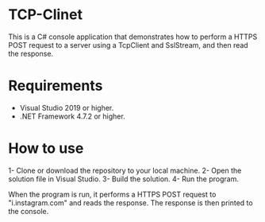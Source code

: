 # TCP-Clinet

This is a C# console application that demonstrates how to perform a HTTPS POST request to a server using a TcpClient and SslStream, and then read the response.

# Requirements
  * Visual Studio 2019 or higher.
  * .NET Framework 4.7.2 or higher.

# How to use
  1- Clone or download the repository to your local machine.
  2- Open the solution file in Visual Studio.
  3- Build the solution.
  4- Run the program.
  
When the program is run, it performs a HTTPS POST request to "i.instagram.com" and reads the response. The response is then printed to the console.

